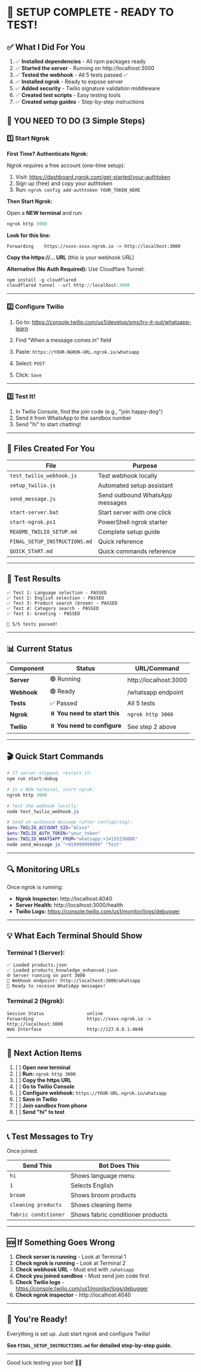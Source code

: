 # 🎉 SETUP COMPLETE - READY TO TEST!

## ✅ What I Did For You

1. ✅ **Installed dependencies** - All npm packages ready
2. ✅ **Started the server** - Running on http://localhost:3000
3. ✅ **Tested the webhook** - All 5 tests passed ✅
4. ✅ **Installed ngrok** - Ready to expose server
5. ✅ **Added security** - Twilio signature validation middleware
6. ✅ **Created test scripts** - Easy testing tools
7. ✅ **Created setup guides** - Step-by-step instructions

## 🚀 YOU NEED TO DO (3 Simple Steps)

### 1️⃣ Start Ngrok

**First Time? Authenticate Ngrok:**

Ngrok requires a free account (one-time setup):

1. Visit: https://dashboard.ngrok.com/get-started/your-authtoken
2. Sign up (free) and copy your authtoken
3. Run: `ngrok config add-authtoken YOUR_TOKEN_HERE`

**Then Start Ngrok:**

Open a **NEW terminal** and run:

```powershell
ngrok http 3000
```

**Look for this line:**
```
Forwarding    https://xxxx-xxxx.ngrok.io -> http://localhost:3000
```

**Copy the https://... URL** (this is your webhook URL)

**Alternative (No Auth Required):** Use Cloudflare Tunnel:
```powershell
npm install -g cloudflared
cloudflared tunnel --url http://localhost:3000
```

---

### 2️⃣ Configure Twilio

1. Go to: https://console.twilio.com/us1/develop/sms/try-it-out/whatsapp-learn

2. Find "When a message comes in" field

3. Paste: `https://YOUR-NGROK-URL.ngrok.io/whatsapp`

4. Select: `POST`

5. Click: `Save`

---

### 3️⃣ Test It!

1. In Twilio Console, find the join code (e.g., "join happy-dog")
2. Send it from WhatsApp to the sandbox number
3. Send "hi" to start chatting!

---

## 📁 Files Created For You

| File | Purpose |
|------|---------|
| `test_twilio_webhook.js` | Test webhook locally |
| `setup_twilio.js` | Automated setup assistant |
| `send_message.js` | Send outbound WhatsApp messages |
| `start-server.bat` | Start server with one click |
| `start-ngrok.ps1` | PowerShell ngrok starter |
| `README_TWILIO_SETUP.md` | Complete setup guide |
| `FINAL_SETUP_INSTRUCTIONS.md` | Quick reference |
| `QUICK_START.md` | Quick commands reference |

---

## 🧪 Test Results

```
✅ Test 1: Language selection - PASSED
✅ Test 2: English selection - PASSED  
✅ Test 3: Product search (broom) - PASSED
✅ Test 4: Category search - PASSED
✅ Test 5: Greeting - PASSED

🎯 5/5 tests passed!
```

---

## 📊 Current Status

| Component | Status | URL/Command |
|-----------|--------|-------------|
| **Server** | 🟢 Running | http://localhost:3000 |
| **Webhook** | 🟢 Ready | /whatsapp endpoint |
| **Tests** | ✅ Passed | All 5 tests |
| **Ngrok** | ⏸️ **You need to start this** | `ngrok http 3000` |
| **Twilio** | ⏸️ **You need to configure** | See step 2 above |

---

## 🎬 Quick Start Commands

```powershell
# If server stopped, restart it:
npm run start:debug

# In a NEW terminal, start ngrok:
ngrok http 3000

# Test the webhook locally:
node test_twilio_webhook.js

# Send an outbound message (after configuring):
$env:TWILIO_ACCOUNT_SID="ACxxx"
$env:TWILIO_AUTH_TOKEN="your_token"
$env:TWILIO_WHATSAPP_FROM="whatsapp:+14155238886"
node send_message.js "+919999999999" "Test"
```

---

## 🔍 Monitoring URLs

Once ngrok is running:

- **Ngrok Inspector:** http://localhost:4040
- **Server Health:** http://localhost:3000/health
- **Twilio Logs:** https://console.twilio.com/us1/monitor/logs/debugger

---

## 💡 What Each Terminal Should Show

### Terminal 1 (Server):
```
✅ Loaded products.json
✅ Loaded products_knowledge_enhanced.json
🌐 Server running on port 3000
📱 Webhook endpoint: http://localhost:3000/whatsapp
🎯 Ready to receive WhatsApp messages!
```

### Terminal 2 (Ngrok):
```
Session Status                online
Forwarding                    https://xxxx.ngrok.io -> http://localhost:3000
Web Interface                 http://127.0.0.1:4040
```

---

## 🎯 Next Action Items

1. [ ] **Open new terminal**
2. [ ] **Run:** `ngrok http 3000`
3. [ ] **Copy the https URL**
4. [ ] **Go to Twilio Console**
5. [ ] **Configure webhook:** `https://YOUR-URL.ngrok.io/whatsapp`
6. [ ] **Save in Twilio**
7. [ ] **Join sandbox from phone**
8. [ ] **Send "hi" to test**

---

## 📞 Test Messages to Try

Once joined:

| Send This | Bot Does This |
|-----------|---------------|
| `hi` | Shows language menu |
| `1` | Selects English |
| `broom` | Shows broom products |
| `cleaning products` | Shows cleaning items |
| `fabric conditioner` | Shows fabric conditioner products |

---

## 🆘 If Something Goes Wrong

1. **Check server is running** - Look at Terminal 1
2. **Check ngrok is running** - Look at Terminal 2  
3. **Check webhook URL** - Must end with `/whatsapp`
4. **Check you joined sandbox** - Must send join code first
5. **Check Twilio logs** - https://console.twilio.com/us1/monitor/logs/debugger
6. **Check ngrok inspector** - http://localhost:4040

---

## 🎉 You're Ready!

Everything is set up. Just start ngrok and configure Twilio!

**See `FINAL_SETUP_INSTRUCTIONS.md` for detailed step-by-step guide.**

---

Good luck testing your bot! 🤖✨
